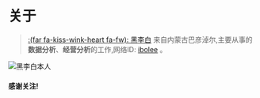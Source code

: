 # 关于

> [:(far fa-kiss-wink-heart fa-fw): 黑李白](https://github.com/dillonzq/LoveIt) 来自内蒙古巴彦淖尔,主要从事的**数据分析**、**经营分析**的工作,网络ID: [ibolee](https://www.ibolee.com/) 。
> 
![黑李白本人](https://img.ibolee.com/git_blog/512-512.jpg)

#### 感谢关注!
